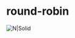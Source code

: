 # round-robin
![N|Solid](https://i.giphy.com/media/v1.Y2lkPTc5MGI3NjExNDlpdXBzNHdoNXdyamt3b3d0NWMxaG9yMms0anpqNjFtMGxibmdxbiZlcD12MV9pbnRlcm5hbF9naWZfYnlfaWQmY3Q9cw/cCuHf5nczavJoQTQ8B/giphy.gif)
